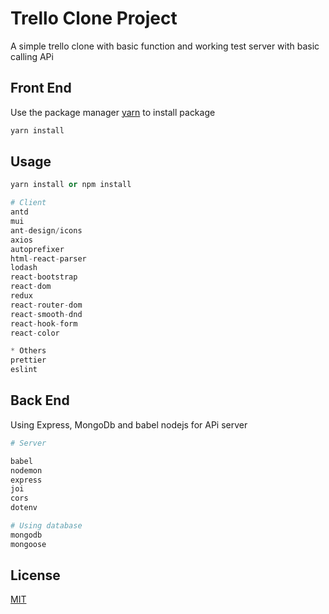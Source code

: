 # Trello Clone Project

A simple trello clone with basic function and working test server with basic calling APi

## Front End

Use the package manager [yarn](https://classic.yarnpkg.com/lang/en/docs/install/#windows-stable) to install package


```bash
yarn install
```

## Usage

```python
yarn install or npm install 

# Client
antd
mui
ant-design/icons
axios
autoprefixer
html-react-parser
lodash
react-bootstrap
react-dom
redux
react-router-dom
react-smooth-dnd
react-hook-form
react-color

* Others
prettier
eslint
```

## Back End

Using Express, MongoDb and babel nodejs for APi server

```python
# Server

babel
nodemon
express
joi
cors
dotenv

# Using database
mongodb
mongoose
```

## License
[MIT](https://choosealicense.com/licenses/mit/)